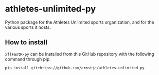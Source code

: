 # athletes-unlimited-py

Python package for the Athletes Unlimited sports organization, and for the various sports it hosts.

## How to install

`xflFastR-py` can be installed from this GitHub repository with the following command through pip:

```
pip install git+https://github.com/armstjc/athletes-unlimited-py
```
